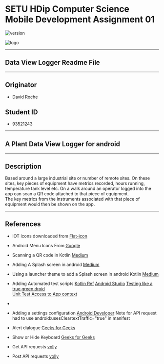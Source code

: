 # SETU HDip Computer Science  Mobile Development Assignment 01

![version](https://img.shields.io/badge/version-0.01.23307-blue.svg) 

![logo](https://wit-hdip-comp-sci-2022-mobile-app-dev.netlify.app/topic---orientation/topic.png)

---

## Data View Logger Readme File

---

## Originator

- David Roche

## Student ID  

- 93521243

---

## A Plant Data View Logger for android

---

## Description

Based around a large industrial site or number of remote sites. On these sites, key pieces of equipment have metrics recorded,  hours running, temperature tank level etc. 
On a walk around an operator logged into the app can scan a QR code attached to that piece of equipment.  
The key metrics from the instruments associated with that piece of equipment would then be shown on the app.  

---
## References

- IOT Icons downloaded from [Flat-icon](https://www.flaticon.com/free-icons/iot)

- Android Menu Icons From [Google](https://fonts.google.com/icons)

- Scanning a QR code in Kotlin [Medium](https://harshitabambure.medium.com/barcode-scanner-and-qr-code-scanner-android-kotlin-b911b1299f65)

- Adding A Splash screen in android [Medium](https://medium.com/geekculture/implementing-the-perfect-splash-screen-in-android-295de045a8dc)

- Using a launcher theme to add
a Splash screen in android Kotlin  [Medium](https://proandroiddev.com/splash-screen-in-android-3bd9552b92a5)

- Adding Automated test scripts [Kotlin Ref](https://kotlinlang.org/docs/jvm-test-using-junit.html#add-dependencies)
                                [Android Studio](https://developer.android.com/training/testing/local-tests)
                                [Testing like a true green droid](https://www.toptal.com/android/testing-like-a-true-green-droid)  
                                [Unit Test Access to App context](https://code.luasoftware.com/tutorials/android/android-instrumented-unit-test-access-application-context)
- 
- Adding a settings configuration
    [Android Developer](https://developer.android.com/develop/ui/views/components/settings#kts)
    Note for API request had to use android:usesCleartextTraffic="true" in manifest

- Alert dialogue [Geeks for Geeks](https://www.geeksforgeeks.org/how-to-create-a-custom-yes-no-dialog-in-android-with-kotlin/)

- Show or Hide Keyboard [Geeks for Geeks](https://www.geeksforgeeks.org/how-to-close-or-hide-android-soft-keyboard-with-kotlin/)


* Get API requests [volly](https://google.github.io/volley/simple.html)

* Post API requests [volly](https://www.geeksforgeeks.org/android-update-data-in-api-using-volley-with-kotlin/)



  

